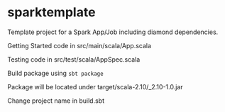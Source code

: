 # sparktemplate

Template project for a Spark App/Job including diamond dependencies.

Getting Started code in src/main/scala/App.scala

Testing code in src/test/scala/AppSpec.scala

Build package using `sbt package`

Package will be located under target/scala-2.10/<project-name>_2.10-1.0.jar

Change project name in build.sbt